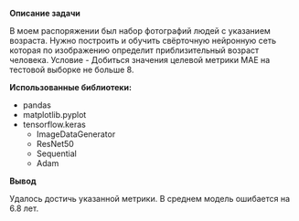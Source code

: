 **Описание задачи**

В моем распоряжении был набор фотографий людей с указанием возраста.
Нужно построить и обучить свёрточную нейронную сеть которая по изображению определит приблизительный возраст человека.
Условие - Добиться значения целевой метрики MAE на тестовой выборке не больше 8.

 
 **Использованные библиотеки:**
  - pandas
  - matplotlib.pyplot 
  - tensorflow.keras 
     - ImageDataGenerator
     - ResNet50
     - Sequential
     - Adam


 **Вывод**
 
Удалось достичь указанной метрики. В среднем модель ошибается на 6.8 лет.  
